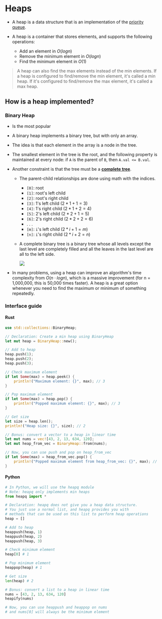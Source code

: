 # Heaps

- A heap is a data structure that is an implementation of the [priority queue](https://en.wikipedia.org/wiki/Priority_queue).

- A heap is a container that stores elements, and supports the following operations:
    - Add an element in $O(log n)$
    - Remove the minimum element in $O(log n)$
    - Find the minimum element in $O(1)$

> A heap can also find the max elements instead of the min elements. If a heap is configured to find/remove the min element, it's called a min heap. If it's configured to find/remove the max element, it's called a max heap.

## How is a heap implemented?

### Binary Heap

- Is the most popular 
- A binary heap implements a binary tree, but with only an array.
- The idea is that each element in the array is a node in the tree. 
- The smallest element in the tree is the root, and the following property is maintained at every node: if `A` is the parent of `B`, then `A.val <= B.val`. 
- Another constraint is that the tree must be a [**complete tree**](https://en.wikipedia.org/wiki/Binary_tree#complete).
    - The parent-child relationships are done using math with the indices. 
        - `[0]`: root
        - `[1]`: root's left child
        - `[2]`: root's right child
        - `[3]`: 1's left child ($2 * 1 + 1 = 3$)
        - `[4]`: 1's right child ($2 * 1 + 2 = 4$)
        - `[5]`: 2's left child ($2 * 2 + 1 = 5$)
        - `[6]`: 2's right child ($2 * 2 + 2 = 6$)
        - . . . 
        - `[m]`: `i`'s left child ($2 * i + 1 = m$)
        - `[n]`: `i`'s right child ($2 * i + 2 = n$)
    - A complete binary tree is a binary tree whose all levels except the last level are completely filled and all the leaves in the last level are all to the left side. 

        <img src="https://media.geeksforgeeks.org/wp-content/uploads/CompleteBinaryTree.png" style="max-height: 200px"/>

- In many problems, using a heap can improve an algorithm's time complexity from $O(n⋅log n)$, which is a massive improvement (for n = 1,000,000, this is 50,000 times faster). A heap is a great option whenever you need to find the maximum or minimum of something repeatedly.

### Interface guide

#### Rust
```rust
use std::collections::BinaryHeap;

// Declaration: Create a min heap using BinaryHeap
let mut heap = BinaryHeap::new();

// Add to heap
heap.push(1);
heap.push(2);
heap.push(3);

// Check maximum element
if let Some(max) = heap.peek() {
    println!("Maximum element: {}", max); // 3
}

// Pop maximum element
if let Some(max) = heap.pop() {
    println!("Popped maximum element: {}", max); // 3
}

// Get size
let size = heap.len();
println!("Heap size: {}", size); // 2

// Bonus: convert a vector to a heap in linear time
let mut nums = vec![43, 2, 13, 634, 120];
let mut heap_from_vec = BinaryHeap::from(nums);

// Now, you can use push and pop on heap_from_vec
if let Some(max) = heap_from_vec.pop() {
    println!("Popped maximum element from heap_from_vec: {}", max); // 634
}
```
#### Python
```python
# In Python, we will use the heapq module
# Note: heapq only implements min heaps
from heapq import *

# Declaration: heapq does not give you a heap data structure.
# You just use a normal list, and heapq provides you with
# methods that can be used on this list to perform heap operations
heap = []

# Add to heap
heappush(heap, 1)
heappush(heap, 2)
heappush(heap, 3)

# Check minimum element
heap[0] # 1

# Pop minimum element
heappop(heap) # 1

# Get size
len(heap) # 2

# Bonus: convert a list to a heap in linear time
nums = [43, 2, 13, 634, 120]
heapify(nums)

# Now, you can use heappush and heappop on nums
# and nums[0] will always be the minimum element
```



